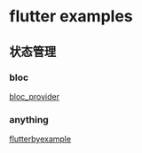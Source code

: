# flutter examples

## 状态管理

### bloc

[bloc_provider][9]

### anything

[flutterbyexample][8]



[1]:https://github.com/OpenFlutter "OpenFlutter"
[2]:https://github.com/lizhuoyuan/flutter_study "lizhuoyuan/flutter_study"
[3]:https://github.com/boeledi/Streams-Block-Reactive-Programming-in-Flutter
[4]:https://github.com/TaskShare/taskshare-flutter
[5]:https://juejin.im/post/5b400b66e51d45195d7d9d3b
[6]:https://book.flutterchina.club
[7]:https://github.com/flutter/flutter/tree/master/examples "官方examples"
[8]:https://flutterbyexample.com/
[9]:https://github.com/mono0926/bloc_provider
[10]:https://github.com/boeledi/blocs